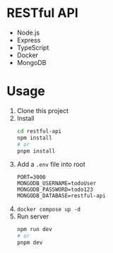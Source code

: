 # RESTful API

- Node.js
- Express
- TypeScript
- Docker
- MongoDB

# Usage

1. Clone this project
2. Install
   ```bash
   cd restful-api
   npm install
   # or
   pnpm install
   ```
3. Add a `.env` file into root
   ```env
   PORT=3000
   MONGODB_USERNAME=todoUser
   MONGODB_PASSWORD=todo123
   MONGODB_DATABASE=restful-api
   ```
4. `docker compose up -d`
5. Run server
   ```bash
   npm run dev
   # or
   pnpm dev
   ```
